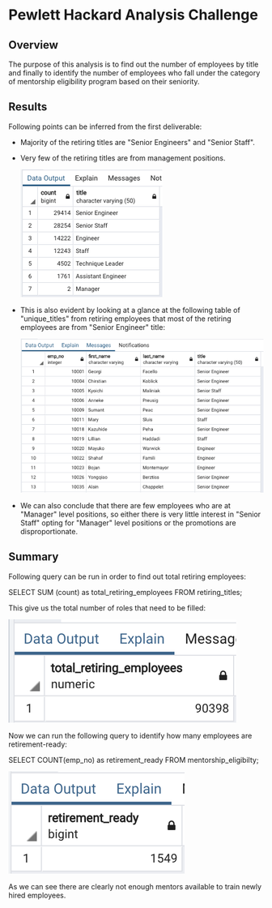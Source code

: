 # Pewlett Hackard Analysis Challenge

## Overview
The purpose of this analysis is to find out the number of employees by title and finally to identify the number of employees who fall under the category of mentorship eligibility program based on their seniority.

## Results
Following points can be inferred from the first deliverable:
- Majority of the retiring titles are "Senior Engineers" and "Senior Staff".
- Very few of the retiring titles are from management positions.
    
    ![](analysis/retiring_titles_count.png)

- This is also evident by looking at a glance at the following table of "unique_titles" from retiring employees that most of the retiring employees are from "Senior Engineer" title:

    ![](analysis/unique_titles.png)

- We can also conclude that there are few employees who are at "Manager" level positions, so either there is very little interest in "Senior Staff" opting for "Manager" level positions or the promotions are disproportionate.


## Summary
Following query can be run in order to find out total retiring employees:

SELECT SUM (count) as total_retiring_employees
FROM retiring_titles;

This give us the total number of roles that need to be filled:
     
![](analysis/total_retiring_employees.png)

Now we can run the following query to identify how many employees are retirement-ready:

SELECT COUNT(emp_no) as retirement_ready
FROM mentorship_eligibilty;

![](analysis/retirement_ready_count.png)

As we can see there are clearly not enough mentors available to train newly hired employees. 



